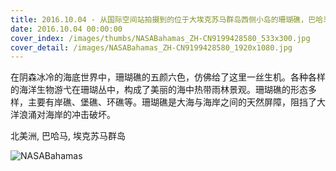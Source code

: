 ```yaml
---
title: 2016.10.04 - 从国际空间站拍摄到的位于大埃克苏马群岛西侧小岛的珊瑚礁，巴哈马 (© NASA)
date: 2016.10.04 00:00:00
cover_index: /images/thumbs/NASABahamas_ZH-CN9199428580_533x300.jpg
cover_detail: /images/NASABahamas_ZH-CN9199428580_1920x1080.jpg
---
```


在阴森冰冷的海底世界中，珊瑚礁的五颜六色，仿佛给了这里一丝生机。各种各样的海洋生物游弋在珊瑚丛中，构成了美丽的海中热带雨林景观。珊瑚礁的形态多样，主要有岸礁、堡礁、环礁等。珊瑚礁是大海与海岸之间的天然屏障，阻挡了大洋浪涌对海岸的冲击破坏。

北美洲, 巴哈马, 埃克苏马群岛

![NASABahamas](/images/NASABahamas_ZH-CN9199428580_1920x1080.jpg)
